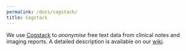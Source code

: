 ```yaml
---
permalink: /docs/cogstack/
title: Cogstack
---
```

We use [Cogstack](https://cogstack.org/) to *anonymise* free text data from clinical notes and imaging reports. A detailed description is available on our [wiki](https://uclh.slab.com/posts/cogstack-anonymisation-process-e38d0x14?shr=e38d0x14).
